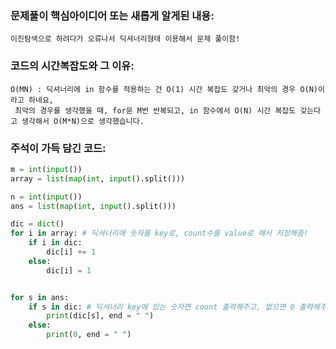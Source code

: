 ### 문제풀이 핵심아이디어 또는 새롭게 알게된 내용: 
    이진탐색으로 하려다가 오류나서 딕셔너리형태 이용해서 문제 풀이함!
    
### 코드의 시간복잡도와 그 이유:
    O(MN) : 딕셔너리에 in 함수를 적용하는 건 O(1) 시간 복잡도 갖거나 최악의 경우 O(N)이라고 하네요,
     최악의 경우를 생각했을 때, for문 M번 반복되고, in 함수에서 O(N) 시간 복잡도 갖는다고 생각해서 O(M*N)으로 생각했습니다.
    
### 주석이 가득 담긴 코드:
```python
m = int(input())
array = list(map(int, input().split()))

n = int(input())
ans = list(map(int, input().split()))

dic = dict() 
for i in array: # 딕셔너리에 숫자를 key로, count수를 value로 해서 저장해줌!
    if i in dic:
        dic[i] += 1
    else:
        dic[i] = 1


for s in ans:
    if s in dic: # 딕셔너리 key에 있는 숫자면 count 출력해주고, 없으면 0 출력해주기
        print(dic[s], end = " ")
    else:
        print(0, end = " ")


```

